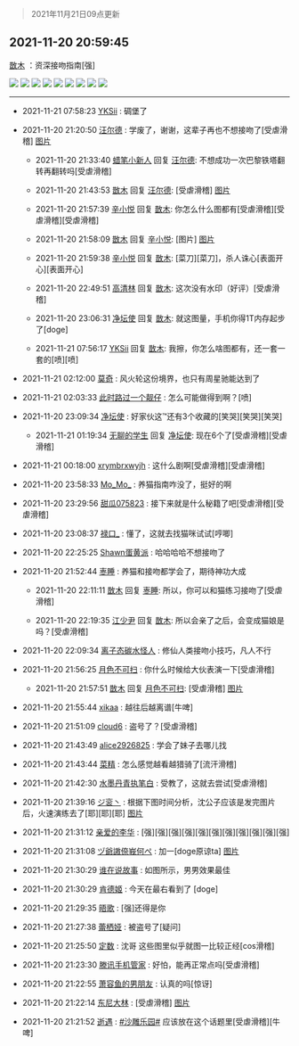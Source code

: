 > 2021年11月21日09点更新
<link rel="stylesheet" href="https://cdn.jsdelivr.net/gh/taotie6/sampleJSON@main/css/photo_show.css">
<meta name="referrer" content="no-referrer" />


 ## 2021-11-20 20:59:45 

 [㪚木](https://www.coolapk.com/feed/31604689?shareKey=OTcwZGI5MjczNzgwNjE5OGZmNTM~) ：资深接吻指南[强] 

<div class="album">
<img class="img-item" src="http://image.coolapk.com/feed/2021/1120/20/1081091_876ee3e2_3177_5477_281@690x826.jpeg" />
<img class="img-item" src="http://image.coolapk.com/feed/2021/1120/20/1081091_6bfb9957_3177_5483_702@690x864.jpeg" />
<img class="img-item" src="http://image.coolapk.com/feed/2021/1120/20/1081091_0f147c44_3177_5488_550@690x864.jpeg" />
<img class="img-item" src="http://image.coolapk.com/feed/2021/1120/20/1081091_c8ff96df_3177_5491_212@690x824.jpeg" />
<img class="img-item" src="http://image.coolapk.com/feed/2021/1120/20/1081091_4ec99647_3177_5496_646@519x292.gif" />
<img class="img-item" src="http://image.coolapk.com/feed/2021/1120/20/1081091_c8313186_3177_5507_625@690x814.jpeg" />
<img class="img-item" src="http://image.coolapk.com/feed/2021/1120/20/1081091_160e0ffe_3177_5515_533@688x824.jpeg" />
<img class="img-item" src="http://image.coolapk.com/feed/2021/1120/20/1081091_db1b1edc_3177_5523_863@690x736.jpeg" />
<img class="img-item" src="http://image.coolapk.com/feed/2021/1120/20/1081091_cd41bba0_3177_553_29@684x828.jpeg" />
</div>

 ------- 

- 2021-11-21 07:58:23 [YKSii](uid=2291498) : 碉堡了 

- 2021-11-20 21:20:50 [汪尔德](uid=1595236) : 学废了，谢谢，这辈子再也不想接吻了[受虐滑稽] [图片](http://image.coolapk.com/feed/2021/1119/01/1732261_c59e21ae_5167_8481_649@342x240.gif)

    - 2021-11-20 21:33:40 [蜡笔小新人](uid=4236945) 回复 [汪尔德](uid=1595236): 不想成功一次巴黎铁塔翻转再翻转吗[受虐滑稽] 

    - 2021-11-20 21:43:53 [㪚木](uid=1081091) 回复 [汪尔德](uid=1595236): [受虐滑稽] [图片](http://image.coolapk.com/feed/2021/1120/21/1081091_a3545162_5827_0366_683@508x326.gif)

    - 2021-11-20 21:57:39 [辛小悦](uid=2870670) 回复 [㪚木](uid=1081091): 你怎么什么图都有[受虐滑稽][受虐滑稽][受虐滑稽] 

    - 2021-11-20 21:58:09 [㪚木](uid=1081091) 回复 [辛小悦](uid=2870670): [图片] [图片](http://image.coolapk.com/feed/2021/1120/21/1081091_0fe93f84_6670_0894_45@1080x1082.jpeg)

    - 2021-11-20 21:59:38 [辛小悦](uid=2870670) 回复 [㪚木](uid=1081091): [菜刀][菜刀]，杀人诛心[表面开心][表面开心] 

    - 2021-11-20 22:49:51 [高清林](uid=8114305) 回复 [㪚木](uid=1081091): 这次没有水印（好评）[受虐滑稽] 

    - 2021-11-20 23:06:31 [净坛使](uid=1518317) 回复 [㪚木](uid=1081091): 就这图量，手机你得1T内存起步了[doge] 

    - 2021-11-21 07:56:17 [YKSii](uid=2291498) 回复 [㪚木](uid=1081091): 我擦，你怎么啥图都有，还一套一套的[喷][喷] 

- 2021-11-21 02:12:00 [莫奇](uid=131936) : 风火轮这份境界，也只有周星驰能达到了 

- 2021-11-21 02:03:33 [此时路过一个靓仔](uid=2430256) : 怎么可能做得到啊？[喷] 

- 2021-11-20 23:09:34 [净坛使](uid=1518317) : 好家伙这™还有3个收藏的[笑哭][笑哭][笑哭] 

    - 2021-11-21 01:19:34 [无聊的学生](uid=3383542) 回复 [净坛使](uid=1518317): 现在6个了[受虐滑稽][受虐滑稽] 

- 2021-11-21 00:18:00 [xrymbrxwyjh](uid=1710564) : 这什么剧啊[受虐滑稽][受虐滑稽] 

- 2021-11-20 23:58:33 [Mo_Mo_](uid=432865) : 养猫指南咋没了，挺好的啊 

- 2021-11-20 23:29:56 [甜瓜075823](uid=3807071) : 接下来就是什么秘籍了吧[受虐滑稽][受虐滑稽] 

- 2021-11-20 23:08:37 [禄口_](uid=1005884) : 懂了，这就去找猫咪试试[哼唧] 

- 2021-11-20 22:25:25 [Shawn蛋黄派](uid=2642278) : 哈哈哈哈不想接吻了 

- 2021-11-20 21:52:44 [栆睡](uid=2246713) : 养猫和接吻都学会了，期待神功大成 

    - 2021-11-20 22:11:11 [㪚木](uid=1081091) 回复 [栆睡](uid=2246713): 所以，你可以和猫练习接吻了[受虐滑稽] 

    - 2021-11-20 22:19:35 [江少尹](uid=3524927) 回复 [㪚木](uid=1081091): 所以会亲了之后，会变成猫娘是吗？[受虐滑稽] 

- 2021-11-20 22:09:34 [离子态碳水怪人](uid=1112739) : 修仙人类接吻小技巧，凡人不行 

- 2021-11-20 21:56:25 [月色不可扫](uid=3639201) : 你什么时候给大伙表演一下[受虐滑稽] 

    - 2021-11-20 21:57:51 [㪚木](uid=1081091) 回复 [月色不可扫](uid=3639201): [受虐滑稽] [图片](http://image.coolapk.com/feed/2021/1120/21/1081091_0fe93f84_6670_0894_45@1080x1082.jpeg)

- 2021-11-20 21:55:44 [xikaa](uid=2702798) : 越往后越离谱[牛啤] 

- 2021-11-20 21:51:09 [cloud6](uid=852635) : 盗号了？[受虐滑稽] 

- 2021-11-20 21:43:49 [alice2926825](uid=1064232) : 学会了妹子去哪儿找 

- 2021-11-20 21:43:44 [菜精](uid=2075001) : 怎么感觉越看越猎骑了[流汗滑稽] 

- 2021-11-20 21:42:30 [水墨丹青执笔白](uid=3060746) : 受教了，这就去尝试[受虐滑稽] 

- 2021-11-20 21:39:16 [ジ衮丶](uid=494451) : 根据下图时间分析，沈公子应该是发完图片后，火速演练去了[耶][耶][耶] [图片](http://image.coolapk.com/feed/2021/1120/21/494451_a217180c_5555_3622_897@1440x3216.jpeg)

- 2021-11-20 21:31:12 [亲爱的李华](uid=1323228) : [强][强][强][强][强][强][强][强][强][强][强] 

- 2021-11-20 21:31:08 [ヅ爺謸倷峩何ぺ](uid=11968954) : 加一[doge原谅ta] [图片](http://image.coolapk.com/feed/2021/1120/21/11968954_79c4c412_5066_9989_340@1826x1054.png)

- 2021-11-20 21:30:29 [谁在说故事](uid=666403) : 如图所示，男男效果最佳 

- 2021-11-20 21:30:29 [肯德姬](uid=1097549) : 今天在最右看到了
[doge] 

- 2021-11-20 21:29:35 [晤歌](uid=2277316) : [强]还得是你 

- 2021-11-20 21:27:38 [蕾栖娅](uid=3595207) : 被盗号了[疑问] 

- 2021-11-20 21:25:50 [定数](uid=5774495) : 沈哥 这些图里似乎就图一比较正经[cos滑稽] 

- 2021-11-20 21:23:30 [滕讯手机管家](uid=2610581) : 好怕，能再正常点吗[受虐滑稽] 

- 2021-11-20 21:22:55 [萧容鱼的男朋友](uid=2377889) : 认真的吗[惊讶] 

- 2021-11-20 21:22:14 [东尼大林](uid=1612569) : [受虐滑稽] [图片](http://image.coolapk.com/feed/2021/0412/15/1381869_2512_9013@200x200.gif)

- 2021-11-20 21:21:52 [逝遇](uid=2589293) : <a class="feed-link-tag" href="/t/沙雕乐园?type=0">#沙雕乐园#</a> 应该放在这个话题里[受虐滑稽][牛啤] 


